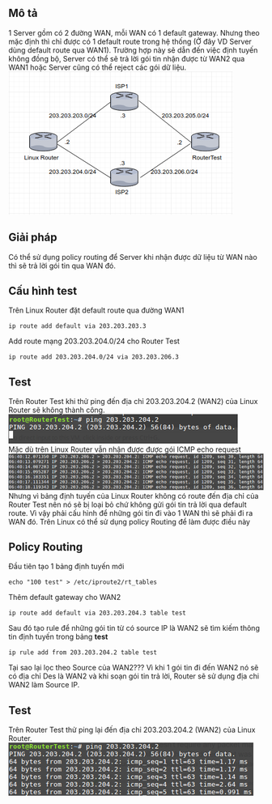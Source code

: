 ## Mô tả
1 Server gồm có 2 đường WAN, mỗi WAN có 1 default gateway. Nhưng theo mặc định thì chỉ được có 1 default route trong hệ thống (Ở đây VD Server dùng default route qua WAN1). Trường hợp này sẽ dẫn đến việc định tuyến không đồng bộ, Server có thể sẽ trả lời gói tin nhận được từ WAN2 qua WAN1 hoặc Server cũng có thể reject các gói dữ liệu.  
![lab](picture/lab2WAN.png)  

## Giải pháp
Có thể sử dụng policy routing để Server khi nhận được dữ liệu từ WAN nào thì sẽ trả lời gói tin qua WAN đó.  

## Cấu hình test 
Trên Linux Router đặt default route qua đường WAN1  
```
ip route add default via 203.203.203.3
```
Add route mạng 203.203.204.0/24 cho Router Test 
```
ip route add 203.203.204.0/24 via 203.203.206.3
```

## Test
Trên Router Test khi thử ping đến địa chỉ 203.203.204.2 (WAN2) của Linux Router sẽ không thành công.  
![failping](picture/pingfail.png)  
Mặc dù trên Linux Router vẫn nhận được được gói ICMP echo request
![EchoResquest](picture/echorequest.png)  
Nhưng vì bảng định tuyến của Linux Router không có route đến địa chỉ của Router Test nên nó sẽ bị loại bỏ chứ không gửi gói tin trả lời qua default route. Vì vậy phải cấu hình để những gói tin đi vào 1 WAN thì sẽ phải đi ra WAN đó. Trên Linux có thể sử dụng policy Routing để làm được điều này

## Policy Routing
Đầu tiên tạo 1 bảng định tuyến mới  
```
echo "100 test" > /etc/iproute2/rt_tables
```
Thêm default gateway cho WAN2
```
ip route add default via 203.203.204.3 table test
```
Sau đó tạo rule để những gói tin từ có source IP là WAN2 sẽ tìm kiếm thông tin định tuyến trong bảng **test**  
```
ip rule add from 203.203.204.2 table test
```
Tại sao lại lọc theo Source của WAN2??? Vì khi 1 gói tin đi đến WAN2 nó sẽ có địa chỉ Des là WAN2 và khi soạn gói tin trả lời, Router sẽ sử dụng địa chi WAN2 làm Source IP.  

## Test
Trên Router Test thử ping lại đến địa chỉ 203.203.204.2 (WAN2) của Linux Router.  
![pingsuccess](picture/pingsuccess.png)  
